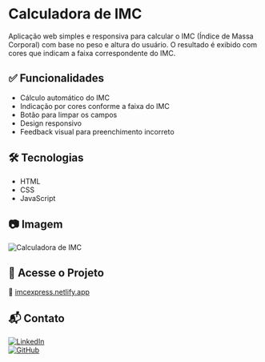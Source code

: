 # Calculadora de IMC

Aplicação web simples e responsiva para calcular o IMC (Índice de Massa Corporal) com base no peso e altura do usuário. O resultado é exibido com cores que indicam a faixa correspondente do IMC.

## ✅ Funcionalidades

- Cálculo automático do IMC  
- Indicação por cores conforme a faixa do IMC  
- Botão para limpar os campos  
- Design responsivo  
- Feedback visual para preenchimento incorreto

## 🛠️ Tecnologias

- HTML  
- CSS  
- JavaScript

## 📷 Imagem

![Calculadora de IMC](https://github.com/user-attachments/assets/e3ba4f7a-8d5f-4494-9959-1a54815e352f)

## 🚀 Acesse o Projeto

🔗 [imcexpress.netlify.app](https://imcexpress.netlify.app/)

## 📬 Contato

[![LinkedIn](https://img.shields.io/badge/-LinkedIn-blue?logo=linkedin&logoColor=white)](https://linkedin.com/in/louiseneves)  
[![GitHub](https://img.shields.io/badge/-GitHub-181717?logo=github&logoColor=white)](https://github.com/louiseneves)
